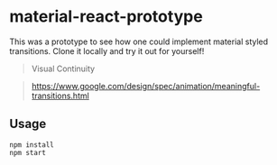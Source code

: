 
# material-react-prototype

This was a prototype to see how one could implement material styled transitions. Clone it locally and try it out for yourself!

> Visual Continuity

> https://www.google.com/design/spec/animation/meaningful-transitions.html

## Usage

```
npm install
npm start
```